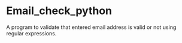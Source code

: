 # Email_check_python
A program to validate that entered email address is valid or not using regular expressions.
